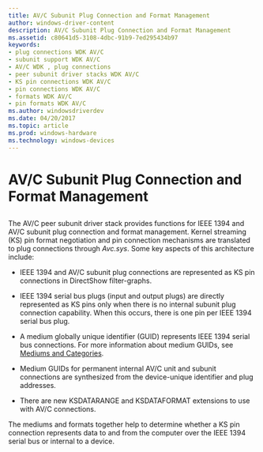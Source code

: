 ```yaml
---
title: AV/C Subunit Plug Connection and Format Management
author: windows-driver-content
description: AV/C Subunit Plug Connection and Format Management
ms.assetid: c80641d5-3108-4dbc-91b9-7ed295434b97
keywords:
- plug connections WDK AV/C
- subunit support WDK AV/C
- AV/C WDK , plug connections
- peer subunit driver stacks WDK AV/C
- KS pin connections WDK AV/C
- pin connections WDK AV/C
- formats WDK AV/C
- pin formats WDK AV/C
ms.author: windowsdriverdev
ms.date: 04/20/2017
ms.topic: article
ms.prod: windows-hardware
ms.technology: windows-devices
---
```


# AV/C Subunit Plug Connection and Format Management


## <a href="" id="ddk-av-c-subunit-plug-connection-and-format-management-ksg"></a>


The AV/C peer subunit driver stack provides functions for IEEE 1394 and AV/C subunit plug connection and format management. Kernel streaming (KS) pin format negotiation and pin connection mechanisms are translated to plug connections through *Avc.sys*. Some key aspects of this architecture include:

-   IEEE 1394 and AV/C subunit plug connections are represented as KS pin connections in DirectShow filter-graphs.

-   IEEE 1394 serial bus plugs (input and output plugs) are directly represented as KS pins only when there is no internal subunit plug connection capability. When this occurs, there is one pin per IEEE 1394 serial bus plug.

-   A medium globally unique identifier (GUID) represents IEEE 1394 serial bus connections. For more information about medium GUIDs, see [Mediums and Categories](mediums-and-categories.md).

-   Medium GUIDs for permanent internal AV/C unit and subunit connections are synthesized from the device-unique identifier and plug addresses.

-   There are new KSDATARANGE and KSDATAFORMAT extensions to use with AV/C connections.

The mediums and formats together help to determine whether a KS pin connection represents data to and from the computer over the IEEE 1394 serial bus or internal to a device.

 

 





